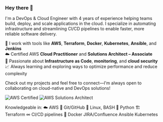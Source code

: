 ### Hey there 👋

I'm a DevOps & Cloud Engineer with 4 years of experience helping teams build, deploy, and scale applications in the cloud. I specialize in automating infrastructure and streamlining CI/CD pipelines to enable faster, more reliable software delivery.

🚀 I work with tools like **AWS**, **Terraform**, **Docker**, **Kubernetes**, **Ansible**, and **Jenkins**  
☁️ Certified AWS **Cloud Practitioner** and **Solutions Architect – Associate**  
🔄 Passionate about **Infrastructure as Code**, **monitoring**, and **cloud security**  
📈 Always learning and exploring ways to optimize performance and reduce complexity

Check out my projects and feel free to connect—I'm always open to collaborating on cloud-native and DevOps solutions!

![AWS Certified](https://img.shields.io/badge/AWS-Cloud%20Practitioner-orange?logo=amazon-aws)
![AWS Solutions Architect](https://img.shields.io/badge/AWS-Solutions%20Architect%20Associate-yellow?logo=amazon-aws)


Knowledgeable in:
☁️ AWS
💠 Git/GitHub
🐧 Linux, BASH
🐍 Python
🏗 Terraform
∞ CI/CD pipelines
🐳 Docker
JIRA/Confluence
Ansible
Kubernetes
